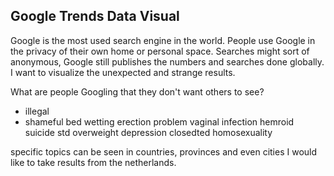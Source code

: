 ## Google Trends Data Visual

Google is the most used search engine in the world. People use Google in the privacy of their own home or personal space. Searches might sort of anonymous, Google still publishes the numbers and searches done globally. I want to visualize the unexpected and strange results.

What are people Googling that they don't want others to see?

- illegal
- shameful
	bed wetting
	erection problem
	vaginal infection
	hemroid
	suicide
	std
	overweight
	depression
	closedted homosexuality
	

specific topics can be seen in countries, provinces and even cities
I would like to take results from the netherlands.
